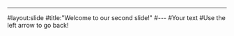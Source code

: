 ---
#layout:slide
#title:"Welcome to our second slide!"
#---
#Your text
#Use the left arrow to go back!
